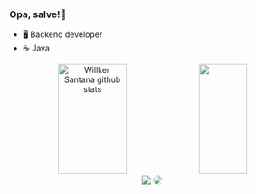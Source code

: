### Opa, salve!👋

- 🖥️ Backend developer
- ☕️ Java
  
<div align="center">  
  <img width="49%" height="195px" src="https://github-readme-stats.vercel.app/api?username=willkersv&show_icons=true&count_private=true&hide_border=true&title_color=8B008B&icon_color=8B008B&text_color=c9d1d9&bg_color=0d1117" alt="Willker Santana github stats" /> 
  <img width="41%" height="195px" src="https://github-readme-stats.vercel.app/api/top-langs/?username=willkersv&layout=compact&hide_border=true&title_color=8B008B&text_color=FFFFFF&bg_color=0d1117" />
</div>


<div align="center"> 
<a href = "mailto:willkersv@gmail.com"> <img src="https://img.shields.io/badge/-Gmail-%23333?style=for-the-badge&logo=gmail&logoColor=white" target="_blank"></a>
<a href="https://www.linkedin.com/in/willkersv/" target="_blank"><img src="https://img.shields.io/badge/-LinkedIn-%230077B5?style=for-the-badge&logo=linkedin&logoColor=white" style="border-radius: 30px" target="_blank"></a> 
 </div>

<!--
**willkersv/willkersv** is a ✨ _special_ ✨ repository because its `README.md` (this file) appears on your GitHub profile.

Here are some ideas to get you started:

- 🔭 I’m currently working on ...
- 🌱 I’m currently learning ...
- 👯 I’m looking to collaborate on ...
- 🤔 I’m looking for help with ...
- 💬 Ask me about ...
- 📫 How to reach me: ...
- 😄 Pronouns: ...
- ⚡ Fun fact: ...
-->
